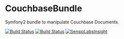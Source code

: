 CouchbaseBundle
===============

Symfony2 bundle to manipulate Couchbase Documents.

[![Build Status](https://travis-ci.org/toiine/CouchbaseBundle.png?branch=master)](https://travis-ci.org/toiine/CouchbaseBundle) [![Build Status](https://travis-ci.org/toiine/CouchbaseBundle.png?branch=develop)](https://travis-ci.org/toiine/CouchbaseBundle) [![SensioLabsInsight](https://insight.sensiolabs.com/projects/aed516f2-7cab-4fcb-a93a-e435a126a0a9/mini.png)](https://insight.sensiolabs.com/projects/aed516f2-7cab-4fcb-a93a-e435a126a0a9)
